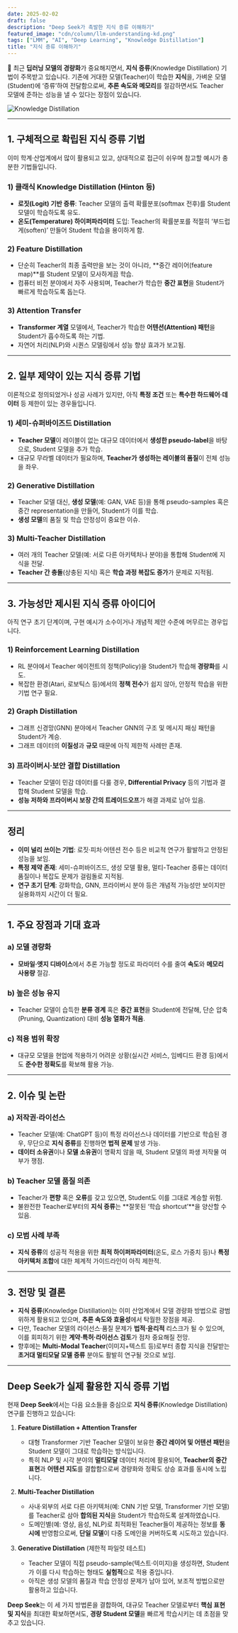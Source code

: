 ```yaml
---
date: 2025-02-02
draft: false
description: "Deep Seek가 촉발한 지식 증류 이해하기"
featured_image: "cdn/column/llm-understanding-kd.png"
tags: ["LMM", "AI", "Deep Learning", "Knowledge Distillation"]
title: "지식 증류 이해하기"
---
```


🤖 최근 **딥러닝 모델의 경량화**가 중요해지면서, **지식 증류**(Knowledge Distillation) 기법이 주목받고 있습니다. 기존에 거대한 모델(Teacher)이 학습한 **지식**을, 가벼운 모델(Student)에 ‘증류’하여 전달함으로써, **추론 속도와 메모리**를 절감하면서도 Teacher 모델에 준하는 성능을 낼 수 있다는 장점이 있습니다.

<!--more-->

![Knowledge Distillation](https://blog.plura.io/cdn/column/llm-understanding-kd.png)

---

## 1. 구체적으로 확립된 지식 증류 기법

이미 학계·산업계에서 많이 활용되고 있고, 상대적으로 접근이 쉬우며 참고할 예시가 충분한 기법들입니다.

### 1) 클래식 Knowledge Distillation (Hinton 등)
- **로짓(Logit) 기반 증류**: Teacher 모델의 출력 확률분포(softmax 전후)를 Student 모델이 학습하도록 유도.  
- **온도(Temperature) 하이퍼파라미터** 도입: Teacher의 확률분포를 적절히 ‘부드럽게(soften)’ 만들어 Student 학습을 용이하게 함.

### 2) Feature Distillation
- 단순히 Teacher의 최종 출력만을 보는 것이 아니라, **중간 레이어(feature map)**를 Student 모델이 모사하게끔 학습.  
- 컴퓨터 비전 분야에서 자주 사용되며, Teacher가 학습한 **중간 표현**을 Student가 빠르게 학습하도록 돕는다.

### 3) Attention Transfer
- **Transformer 계열** 모델에서, Teacher가 학습한 **어텐션(Attention) 패턴**을 Student가 흡수하도록 하는 기법.  
- 자연어 처리(NLP)와 시퀀스 모델링에서 성능 향상 효과가 보고됨.

---

## 2. 일부 제약이 있는 지식 증류 기법

이론적으로 정의되었거나 성공 사례가 있지만, 아직 **특정 조건** 또는 **특수한 하드웨어·데이터** 등 제한이 있는 경우들입니다.

### 1) 세미-슈퍼바이즈드 Distillation
- **Teacher 모델**이 레이블이 없는 대규모 데이터에서 **생성한 pseudo-label**을 바탕으로, Student 모델을 추가 학습.  
- 대규모 무라벨 데이터가 필요하며, **Teacher가 생성하는 레이블의 품질**이 전체 성능을 좌우.

### 2) Generative Distillation
- Teacher 모델 대신, **생성 모델**(예: GAN, VAE 등)을 통해 pseudo-samples 혹은 중간 representation을 만들어, Student가 이를 학습.  
- **생성 모델**의 품질 및 학습 안정성이 중요한 이슈.

### 3) Multi-Teacher Distillation
- 여러 개의 Teacher 모델(예: 서로 다른 아키텍처나 분야)을 통합해 Student에 지식을 전달.  
- **Teacher 간 충돌**(상충된 지식) 혹은 **학습 과정 복잡도 증가**가 문제로 지적됨.

---

## 3. 가능성만 제시된 지식 증류 아이디어

아직 연구 초기 단계이며, 구현 예시가 소수이거나 개념적 제안 수준에 머무르는 경우입니다.

### 1) Reinforcement Learning Distillation
- RL 분야에서 Teacher 에이전트의 정책(Policy)을 Student가 학습해 **경량화**를 시도.  
- 복잡한 환경(Atari, 로보틱스 등)에서의 **정책 전수**가 쉽지 않아, 안정적 학습을 위한 기법 연구 필요.

### 2) Graph Distillation
- 그래프 신경망(GNN) 분야에서 Teacher GNN의 구조 및 메시지 패싱 패턴을 Student가 계승.  
- 그래프 데이터의 **이질성**과 **규모** 때문에 아직 제한적 사례만 존재.

### 3) 프라이버시·보안 결합 Distillation
- Teacher 모델이 민감 데이터를 다룰 경우, **Differential Privacy** 등의 기법과 결합해 Student 모델을 학습.  
- **성능 저하와 프라이버시 보장 간의 트레이드오프**가 해결 과제로 남아 있음.

---

## 정리

- **이미 널리 쓰이는 기법**: 로짓·피처·어텐션 전수 등은 비교적 연구가 활발하고 안정된 성능을 보임.  
- **특정 제약 존재**: 세미-슈퍼바이즈드, 생성 모델 활용, 멀티-Teacher 증류는 데이터 품질이나 복잡도 문제가 걸림돌로 지적됨.  
- **연구 초기 단계**: 강화학습, GNN, 프라이버시 분야 등은 개념적 가능성만 보이지만 실용화까지 시간이 더 필요.

---

## 1. 주요 장점과 기대 효과

### a) 모델 경량화
- **모바일·엣지 디바이스**에서 추론 가능할 정도로 파라미터 수를 줄여 **속도**와 **메모리 사용량** 절감.

### b) 높은 성능 유지
- Teacher 모델이 습득한 **분류 경계** 혹은 **중간 표현**을 Student에 전달해, 단순 압축(Pruning, Quantization) 대비 **성능 열화가 적음**.

### c) 적용 범위 확장
- 대규모 모델을 현업에 적용하기 어려운 상황(실시간 서비스, 임베디드 환경 등)에서도 **준수한 정확도**를 확보해 활용 가능.

---

## 2. 이슈 및 논란

### a) 저작권·라이선스
- Teacher 모델(예: ChatGPT 등)이 특정 라이선스나 데이터를 기반으로 학습된 경우, 무단으로 **지식 증류**를 진행하면 **법적 문제** 발생 가능.
- **데이터 소유권**이나 **모델 소유권**이 명확치 않을 때, Student 모델의 파생 저작물 여부가 쟁점.

### b) Teacher 모델 품질 의존
- Teacher가 **편향** 혹은 **오류**를 갖고 있으면, Student도 이를 그대로 계승할 위험.
- 불완전한 Teacher로부터의 **지식 증류**는 **잘못된 ‘학습 shortcut’**을 양산할 수 있음.

### c) 모범 사례 부족
- **지식 증류**의 성공적 적용을 위한 **최적 하이퍼파라미터**(온도, 로스 가중치 등)나 **특정 아키텍처 조합**에 대한 체계적 가이드라인이 아직 제한적.

---

## 3. 전망 및 결론

- **지식 증류**(Knowledge Distillation)는 이미 산업계에서 모델 경량화 방법으로 광범위하게 활용되고 있으며, **추론 속도와 효율성**에서 탁월한 장점을 제공.  
- 다만, Teacher 모델의 라이선스·품질 문제가 **법적·윤리적** 리스크가 될 수 있으며, 이를 회피하기 위한 **계약·특허·라이선스 검토**가 점차 중요해질 전망.  
- 향후에는 **Multi-Modal Teacher**(이미지+텍스트 등)로부터 종합 지식을 전달받는 **초거대 멀티모달 모델 증류** 분야도 활발히 연구될 것으로 보임.

---

## Deep Seek가 실제 활용한 지식 증류 기법

현재 **Deep Seek**에서는 다음 요소들을 중심으로 **지식 증류**(Knowledge Distillation) 연구를 진행하고 있습니다:

1. **Feature Distillation + Attention Transfer**  
   - 대형 Transformer 기반 Teacher 모델이 보유한 **중간 레이어 및 어텐션 패턴**을 Student 모델이 그대로 학습하는 방식입니다.  
   - 특히 NLP 및 시각 분야의 **멀티모달** 데이터 처리에 활용되어, **Teacher의 중간 표현**과 **어텐션 지도**를 결합함으로써 경량화와 정확도 상승 효과를 동시에 노립니다.

2. **Multi-Teacher Distillation**  
   - 사내·외부의 서로 다른 아키텍처(예: CNN 기반 모델, Transformer 기반 모델)를 Teacher로 삼아 **합의된 지식**을 Student가 학습하도록 설계하였습니다.  
   - 도메인별(예: 영상, 음성, NLP)로 최적화된 Teacher들이 제공하는 정보를 **동시에** 반영함으로써, **단일 모델**이 다중 도메인을 커버하도록 시도하고 있습니다.

3. **Generative Distillation** (제한적 파일럿 테스트)  
   - Teacher 모델이 직접 pseudo-sample(텍스트·이미지)을 생성하면, Student가 이를 다시 학습하는 형태도 **실험적**으로 적용 중입니다.  
   - 아직은 생성 모델의 품질과 학습 안정성 문제가 남아 있어, 보조적 방법으로만 활용하고 있습니다.

**Deep Seek**는 이 세 가지 방법론을 결합하여, 대규모 Teacher 모델로부터 **핵심 표현 및 지식**을 최대한 확보하면서도, **경량 Student 모델**을 빠르게 학습시키는 데 초점을 맞추고 있습니다.
